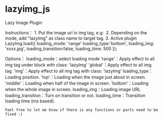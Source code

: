 # lazyimg_js


Lazy Image Plugin

Instructions：
    1. Put the image url in img tag, e.g: <img src="../resource/10.jpg" alt="">
    2. Depending on the mode, add "lazyImg" as class name to target tag.
    3. Active plugin
        LazyImg.load({
           loading_mode: 'range'
           loading_type:'bottom',
           loading_img: 'xxxx.jpg',
           loading_transition:false,
           loading_time: 500
        });

Options：
    loading_mode：select loading mode
                    'range'：Apply effect to all img tag under block with class: 'lazyImg'
                    'global'：Apply effect to all img tag.
                    'img'：Apply effect to all img tag with class: 'lazyImg'
    loading_type：Loading position.
                    'top'：Loading when the image just about in screen.
                    'middle'：Loading when half of the image in screen.
                    'bottom'：Loading when the whole image in screen.
    loading_img：Loading image URL
    loading_transition：Turn on transition or not.
    loading_time：Transition loading time (ms based).
    
    
    Feel free to let me know if there is any functions or parts need to be fixed :)
